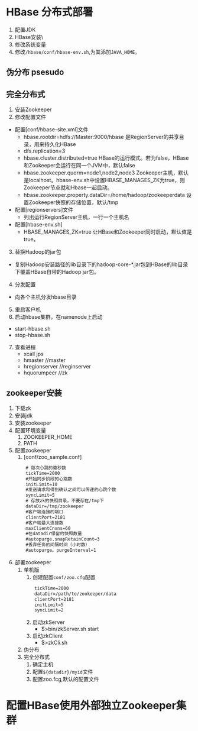 # HBase 分布式部署
1. 配置JDK
2. HBase安装\
3. 修改系统变量
4. 修改````/hbase/conf/hbase-env.sh````,为其添加````JAVA_HOME````。
## 伪分布 psesudo
## 完全分布式
1. 安装Zookeeper
2. 修改配置文件
* 配置[conf/hbase-site.xml]文件
	* hbase.rootdir=hdfs://Master:9000/hbase	是RegionServer的共享目录，用来持久化HBase
	* dfs.replication=3		
	* hbase.cluster.distributed=true	HBase的运行模式。若为false，HBase和Zookeeper会运行在同一个JVM中，默认false
	* hbase.zookeeper.quorm=node1,node2,node3	Zookeeper主机，默认是localhost。hbase-env.sh中设置HBASE_MANAGES_ZK为true，则Zookeeper节点就和Hbase一起启动。
	* hbase.zookeeper.property.dataDir=/home/hadoop/zookeeperdata	设置Zookeeper快照的存储位置，默认/tmp
* 配置[regionservers]文件
	* 列出运行RegionServer主机，一行一个主机名
* 配置[hbase-env.sh]
	* HBASE_MANAGES_ZK=true		让HBase和Zookeeper同时启动，默认值是true。
3. 替换Hadoop的jar包
* 复制Hadoop安装路径的lib目录下的hadoop-core-*.jar包到HBase的lib目录下覆盖HBase自带的Hadoop jar包。
4. 分发配置
* 向各个主机分发hbase目录
5. 重启客户机
6. 启动hbase集群，在namenode上启动
* start-hbase.sh
* stop-hbase.sh
7. 查看进程
	* xcall jps
	* hmaster	//master
	* hregionserver		//reginserver
	* hquorumpeer		//zk
## zookeeper安装
1. 下载zk
2. 安装jdk
3. 安装zookeeper
4. 配置环境变量
	1. ZOOKEEPER_HOME
	2. PATH
5. 配置zookeeper
	1. [conf/zoo_sample.conf]
	````xml
		# 每次心跳的毫秒数
		tickTime=2000
		#开始同步阶段的心跳数
		initLimit=10
		#发送请求和得到确认之间可以传递的心跳个数
		syncLimit=5
		# 存放zk的快照目录，不要存在/tmp下
		dataDir=/tmp/zookeeper
		#客户端连接的端口
		clientPort=2181
		#客户端最大连接数
		maxClientCnxns=60
		#在datadir保留的快照数量
		#autopurge.snapRetainCount=3
		#丢弃任务的间隔时间（小时数）
		#autopurge。purgeInterval=1
	````
6. 部署zookeeper
	1. 单机版
		1. 创建配置````conf/zoo.cfg````配置
		````xml
			tickTime=2000
			dataDir=/path/to/zookeeper/data
			clientPort=2181
			initLimit=5
			syncLimit=2
		````
		2. 启动zkServer
			* $>bin/zkServer.sh start
		3. 启动zkClient
			* $>zkCli.sh
	2. 伪分布 
	3. 完全分布式
		1. 确定主机
		2. 配置````${datadir}/myid````文件
		3. 配置zoo.fcg,默认的配置文件
# 配置HBase使用外部独立Zookeeper集群
